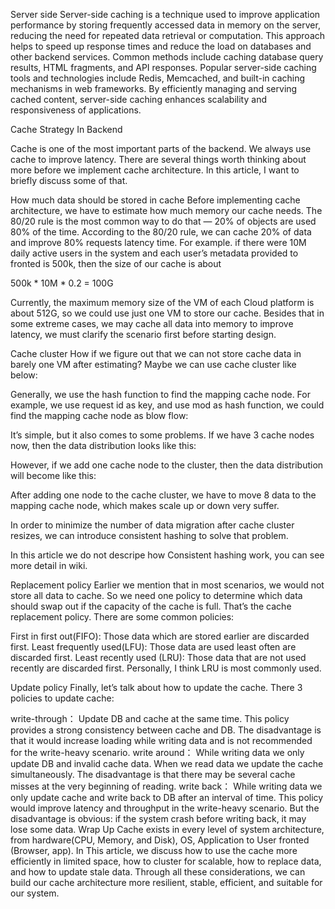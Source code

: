 Server side
Server-side caching is a technique used to improve application performance by storing frequently accessed data in memory on the server, reducing the need for repeated data retrieval or computation. This approach helps to speed up response times and reduce the load on databases and other backend services. Common methods include caching database query results, HTML fragments, and API responses. Popular server-side caching tools and technologies include Redis, Memcached, and built-in caching mechanisms in web frameworks. By efficiently managing and serving cached content, server-side caching enhances scalability and responsiveness of applications.

Cache Strategy In Backend

Cache is one of the most important parts of the backend. We always use cache to improve latency. There are several things worth thinking about more before we implement cache architecture. In this article, I want to briefly discuss some of that.

How much data should be stored in cache
Before implementing cache architecture, we have to estimate how much memory our cache needs. The 80/20 rule is the most common way to do that — 20% of objects are used 80% of the time. According to the 80/20 rule, we can cache 20% of data and improve 80% requests latency time.
For example. if there were 10M daily active users in the system and each user’s metadata provided to fronted is 500k, then the size of our cache is about

500k * 10M * 0.2 = 100G

Currently, the maximum memory size of the VM of each Cloud platform is about 512G, so we could use just one VM to store our cache.
Besides that in some extreme cases, we may cache all data into memory to improve latency, we must clarify the scenario first before starting design.

Cache cluster
How if we figure out that we can not store cache data in barely one VM after estimating? Maybe we can use cache cluster like below:


Generally, we use the hash function to find the mapping cache node. For example, we use request id as key, and use mod as hash function, we could find the mapping cache node as blow flow:


It’s simple, but it also comes to some problems. If we have 3 cache nodes now, then the data distribution looks like this:


However, if we add one cache node to the cluster, then the data distribution will become like this:


After adding one node to the cache cluster, we have to move 8 data to the mapping cache node, which makes scale up or down very suffer.

In order to minimize the number of data migration after cache cluster resizes, we can introduce consistent hashing to solve that problem.

In this article we do not descripe how Consistent hashing work, you can see more detail in wiki.

Replacement policy
Earlier we mention that in most scenarios, we would not store all data to cache. So we need one policy to determine which data should swap out if the capacity of the cache is full. That’s the cache replacement policy. There are some common policies:

First in first out(FIFO): Those data which are stored earlier are discarded first.
Least frequently used(LFU): Those data are used least often are discarded first.
Least recently used (LRU): Those data that are not used recently are discarded first.
Personally, I think LRU is most commonly used.

Update policy
Finally, let’s talk about how to update the cache. There 3 policies to update cache:

write-through： Update DB and cache at the same time. This policy provides a strong consistency between cache and DB. The disadvantage is that it would increase loading while writing data and is not recommended for the write-heavy scenario.
write around： While writing data we only update DB and invalid cache data. When we read data we update the cache simultaneously. The disadvantage is that there may be several cache misses at the very beginning of reading.
write back： While writing data we only update cache and write back to DB after an interval of time. This policy would improve latency and throughput in the write-heavy scenario. But the disadvantage is obvious: if the system crash before writing back, it may lose some data.
Wrap Up
Cache exists in every level of system architecture, from hardware(CPU, Memory, and Disk), OS, Application to User fronted (Browser, app).
In This article, we discuss how to use the cache more efficiently in limited space, how to cluster for scalable, how to replace data, and how to update stale data. Through all these considerations, we can build our cache architecture more resilient, stable, efficient, and suitable for our system.
